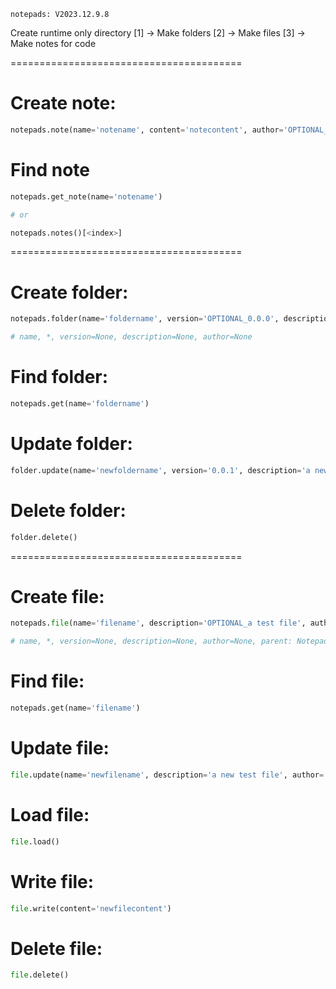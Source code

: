 ```
notepads: V2023.12.9.8
```

Create runtime only directory
    [1] -> Make folders
    [2] -> Make files
    [3] -> Make notes for code

========================================

# Create note:
```python
notepads.note(name='notename', content='notecontent', author='OPTIONAL_noteauthor')
```
# Find note
```python
notepads.get_note(name='notename')

# or

notepads.notes()[<index>]
```
========================================

# Create folder:
```python
notepads.folder(name='foldername', version='OPTIONAL_0.0.0', description='OPTIONAL_a test folder', author='OPTIONAL_test author'))

# name, *, version=None, description=None, author=None
```

# Find folder:
```python
notepads.get(name='foldername')
```

# Update folder:
```python
folder.update(name='newfoldername', version='0.0.1', description='a new test folder', author='test author)
```

# Delete folder:
```python
folder.delete()
```

========================================

# Create file:
```python
notepads.file(name='filename', description='OPTIONAL_a test file', author='OPTIONAL_test author', parent=NotepadsFolder)

# name, *, version=None, description=None, author=None, parent: NotepadsFolder=None
```

# Find file:
```python
notepads.get(name='filename')
```

# Update file:
```python
file.update(name='newfilename', description='a new test file', author='test author)
```

# Load file:
```python
file.load()
```

# Write file:
```python
file.write(content='newfilecontent')
```

# Delete file:
```python
file.delete()
```